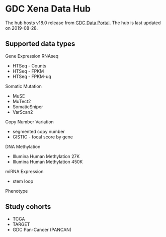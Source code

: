 # GDC Xena Data Hub

The hub hosts v18.0 release from [GDC Data Portal](https://portal.gdc.cancer.gov/). The hub is last updated on 2019-08-28.

## Supported data types

Gene Expression RNAseq
* HTSeq - Counts
* HTSeq - FPKM
* HTSeq - FPKM-uq

Somatic Mutation
* MuSE
* MuTect2
* SomaticSniper
* VarScan2

Copy Number Variation
* segmented copy number
* GISTIC - focal score by gene

DNA Methylation
* Illumina Human Methylation 27K
* Illumina Human Methylation 450K

miRNA Expression
* stem loop

Phenotype

## Study cohorts
* TCGA
* TARGET
* GDC Pan-Cancer (PANCAN)
